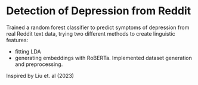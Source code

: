 # Detection of Depression from Reddit

Trained a random forest classifier to predict symptoms of depression from real Reddit text data, trying two different methods to create linguistic features: 
- fitting LDA
- generating embeddings with RoBERTa. 
Implemented dataset generation and preprocessing.

Inspired by Liu et. al (2023)
